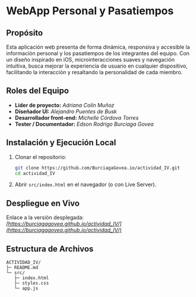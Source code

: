 # WebApp Personal y Pasatiempos

## Propósito

Esta aplicación web presenta de forma dinámica, responsiva y accesible la información personal y los pasatiempos de los integrantes del equipo. Con un diseño inspirado en iOS, microinteracciones suaves y navegación intuitiva, busca mejorar la experiencia de usuario en cualquier dispositivo, facilitando la interacción y resaltando la personalidad de cada miembro.

## Roles del Equipo

* **Líder de proyecto:** *Adriana Colín Muñoz*
* **Diseñador UI:** *Alejandro Puentes de Busk*
* **Desarrollador front-end:** *Michelle Córdova Torres*
* **Tester / Documentador:** *Edson Rodrigo Burciaga Govea*

## Instalación y Ejecución Local

1. Clonar el repositorio:

   ```bash
   git clone https://github.com/BurciagaGovea.io/actividad_IV.git
   cd actividad_IV
   ```
2. Abrir `src/index.html` en el navegador (o con Live Server).

## Despliegue en Vivo

Enlace a la versión desplegada: *[https://burciagagovea.github.io/actividad_IV/](https://burciagagovea.github.io/actividad_IV/)*

## Estructura de Archivos

```
ACTIVIDAD_IV/
├─ README.md
└─ src/
   ├─ index.html
   ├─ styles.css
   └─ app.js
```